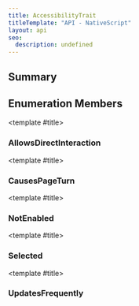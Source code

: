 ```yaml
---
title: AccessibilityTrait
titleTemplate: "API - NativeScript"
layout: api
seo:
  description: undefined
---
```


<!-- This page is auto generated, do not edit manually. -->
<!-- Run "yarn generate:api-docs" to regenerate -->

<script setup lang="ts">
  import { provide } from "vue";
  import API_DATA from "./AccessibilityTrait.data.json";
  
  provide('API_DATA', API_DATA);
</script>

## <Heading ignore>Summary</Heading>

<APIRefSummary v-once />

## Enumeration Members

<div class="">

<APIRef for="1230" v-once>

<template #title>

### AllowsDirectInteraction

</template>

</APIRef>

</div>

<div class="">

<APIRef for="1231" v-once>

<template #title>

### CausesPageTurn

</template>

</APIRef>

</div>

<div class="">

<APIRef for="1232" v-once>

<template #title>

### NotEnabled

</template>

</APIRef>

</div>

<div class="">

<APIRef for="1233" v-once>

<template #title>

### Selected

</template>

</APIRef>

</div>

<div class="">

<APIRef for="1234" v-once>

<template #title>

### UpdatesFrequently

</template>

</APIRef>

</div>
